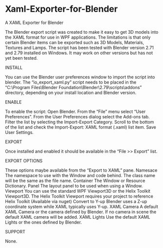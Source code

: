 # Xaml-Exporter-for-Blender
A XAML Exporter for Blender

The Blender export script was created to make it easy to get 3D models into the XAML format for use in WPF applications. The limitations is that only certain Blender items can be exported such as 3D Models, Materials, Textures and Lamps.
The script has been tested with Blender version 2.71 and 2.79 installed on Windows. It may work on other versions but has not yet been tested.

INSTALL

You can use the Blender user preferences window to import the script into blender.
The “io_export_xaml.py” script needs to be placed in the “C:\Program Files\Blender Foundation\Blender\2.79\scripts\addons” directory, depending on your install location and Blender version.

ENABLE

To enable the script:
Open Blender.
From the “File” menu select “User Preferences”.
From the User Preferences dialog select the Add-ons tab.
Filter the list by selecting the Import-Export Category.
Scroll to the bottom of the list and check the Import-Export: XAML format (.xaml) list item.
Save User Settings.

EXPORT

Once installed and enabled it should be available in the “File >> Export” list.

EXPORT OPTIONS

These options maybe available from the “Export to XAML” pane.
Namesace
The namespace to use with the Window and code behind. The class name will be the same as the file name.
Container
The Window or Resource Dictionary.
Panel
The layout panel to be used when using a Window.
Viewport
You can use the standard WPF Viewport3D or the Helix Toolkit Viewport3D. The Helix Toolkit Viewport requires your project to reference Helix Toolkit (Available via nuget)
Convert to Y-up
Blender uses a Z-up coordinate system while XAML typically uses Y-up.
XAML Camera
A default XAML Camera or the camera defined by Blender. If no camera in scene the default XAML camera will be added.
XAML Lights
Use the default XAML Lights or the ones defined by Blender.

SUPPORT

None.
